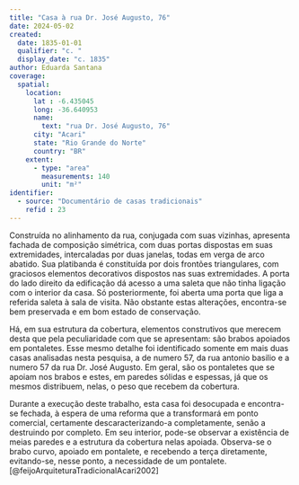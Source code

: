 ```yaml
---
title: "Casa à rua Dr. José Augusto, 76"
date: 2024-05-02
created:
  date: 1835-01-01
  qualifier: "c. "
  display_date: "c. 1835"
author: Eduarda Santana
coverage:
  spatial:
    location:
      lat : -6.435045
      long: -36.640953
      name: 
        text: "rua Dr. José Augusto, 76"
      city: "Acari"
      state: "Rio Grande do Norte"
      country: "BR"
    extent:
      - type: "area"
        measurements: 140
        unit: "m²"
identifier:
  - source: "Documentário de casas tradicionais"
    refid : 23
---
```


Construída no alinhamento da rua, conjugada com suas vizinhas, apresenta fachada de composição simétrica, com duas portas dispostas em suas extremidades, intercaladas por duas janelas, todas em verga de arco abatido. Sua platibanda é constituída por dois frontões triangulares, com graciosos elementos decorativos dispostos nas suas extremidades. A porta do lado direito da edificação dá acesso a uma saleta que não tinha ligação com o interior da casa. Só posteriormente, foi aberta uma porta que liga a referida saleta à sala de visita. Não obstante estas alterações, encontra-se bem preservada e em bom estado de conservação.

Há, em sua estrutura da cobertura, elementos construtivos que merecem desta que pela peculiaridade com que se apresentam: são brabos apoiados em pontaletes. Esse mesmo detalhe foi identificado somente em mais duas casas analisadas nesta pesquisa, a de numero 57, da rua antonio basilio e a numero 57 da rua Dr. José Augusto. Em geral, são os pontaletes que se apoiam nos brabos e estes, em paredes sólidas e espessas, já que os mesmos distribuem, nelas, o peso que recebem da cobertura.

Durante a execução deste trabalho, esta casa foi desocupada e encontra-se fechada, à espera de uma reforma que a transformará em ponto comercial, certamente descaracterizando-a completamente, senão a destruindo por completo. Em seu interior, pode-se observar a existência de meias paredes e a estrutura da cobertura nelas apoiada. Observa-se o brabo curvo, apoiado em pontalete, e recebendo a terça diretamente, evitando-se, nesse ponto, a necessidade de um pontalete. [@feijoArquiteturaTradicionalAcari2002]
